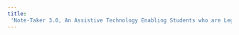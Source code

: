 ```yaml
---
title:
 'Note-Taker 3.0, An Assistive Technology Enabling Students who are Legally Blind to Take Notes in Class'
---
```


